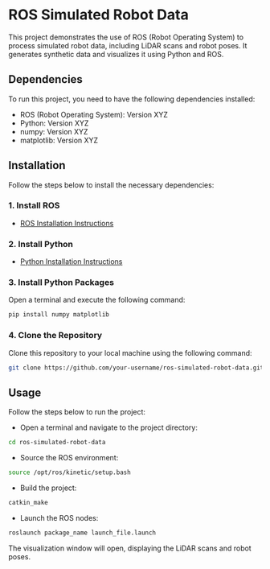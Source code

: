 # ROS Simulated Robot Data

This project demonstrates the use of ROS (Robot Operating System) to process simulated robot data, including LiDAR scans and robot poses. It generates synthetic data and visualizes it using Python and ROS.

## Dependencies

To run this project, you need to have the following dependencies installed:

- ROS (Robot Operating System): Version XYZ
- Python: Version XYZ
- numpy: Version XYZ
- matplotlib: Version XYZ

## Installation

Follow the steps below to install the necessary dependencies:

### 1. Install ROS

- [ROS Installation Instructions](http://wiki.ros.org/ROS/Installation)

### 2. Install Python

- [Python Installation Instructions](https://www.python.org/downloads/)

### 3. Install Python Packages

Open a terminal and execute the following command:

```bash
pip install numpy matplotlib
```

### 4. Clone the Repository

Clone this repository to your local machine using the following command:

```bash
git clone https://github.com/your-username/ros-simulated-robot-data.git
```

## Usage

Follow the steps below to run the project:

- Open a terminal and navigate to the project directory:

```bash
cd ros-simulated-robot-data
```

- Source the ROS environment:

```bash
source /opt/ros/kinetic/setup.bash
```

- Build the project:

```bash
catkin_make
```

- Launch the ROS nodes:

```bash
roslaunch package_name launch_file.launch
```

The visualization window will open, displaying the LiDAR scans and robot poses.

